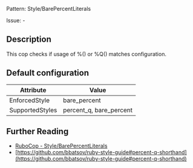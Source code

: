 Pattern: Style/BarePercentLiterals

Issue: -

## Description

This cop checks if usage of %() or %Q() matches configuration.

## Default configuration

Attribute | Value
--- | ---
EnforcedStyle | bare_percent
SupportedStyles | percent_q, bare_percent

## Further Reading

* [RuboCop - Style/BarePercentLiterals](https://rubocop.readthedocs.io/en/latest/cops_style/#stylebarepercentliterals)
* [https://github.com/bbatsov/ruby-style-guide#percent-q-shorthand](https://github.com/bbatsov/ruby-style-guide#percent-q-shorthand)
